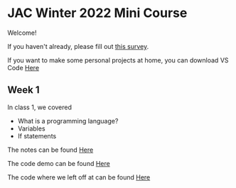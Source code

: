# JAC Winter 2022 Mini Course
Welcome!

If you haven't already, please fill out <a href="https://forms.gle/p7shZXRzxinZ3ZJF7" target="_blank">this survey</a>.

If you want to make some personal projects at home, you can download VS Code [Here](https://code.visualstudio.com/)

## Week 1
In class 1, we covered
- What is a programming language?
- Variables
- If statements

The notes can be found [Here](./notes/Class1.md)

The code demo can be found [Here](./code/Class1Demo)

The code where we left off at can be found [Here](./Previous%20Classes%20Code/Class%201/)
